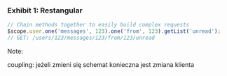 ### Exhibit 1: Restangular

``` js
// Chain methods together to easily build complex requests
$scope.user.one('messages', 123).one('from', 123).getList('unread');
// GET: /users/123/messages/123/from/123/unread
```

Note:

coupling: jeżeli zmieni się schemat konieczna jest zmiana klienta
